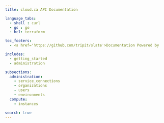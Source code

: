 ```yaml
---
title: cloud.ca API Documentation

language_tabs:
  - shell : curl
  - go : go
  - hcl: terraform

toc_footers:
  - <a href='https://github.com/tripit/slate'>Documentation Powered by Slate</a>

includes:
  - getting_started
  - administration

subsections:
  administration:
    - service_connections
    - organizations
    - users
    - environments
  compute:
    - instances

search: true
---
```

